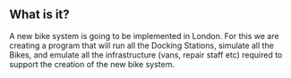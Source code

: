 What is it?
------------
A new bike system is going to be implemented in London.
For this we are creating a program that will run all the Docking Stations, simulate all the Bikes, and emulate all the infrastructure (vans, repair staff etc) required to support the creation of the new bike system.
